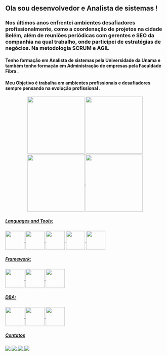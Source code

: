 <h2> Ola sou desenvolvedor e Analista de sistemas !</h2>

<h3> Nos últimos anos enfrentei ambientes desafiadores profissionalmente, como a coordenação de  projetos na cidade Belém, além de reuniões periódicas com gerentes e SEO da companhia na qual trabalho, onde participei de estratégias de negócios. Na metodologia SCRUM e AGIL</h3>
<h4> Tenho formação em Analista de sistemas pela Universidade da Unama  e  também  tenho formação em Administração de empresas pela Faculdade Fibra .   </h4>
<h4> Meu Objetivo é trabalha em ambientes profissionais e desafiadores sempre pensando na evolução profissional .   </h4>


<div align="center">
  <a href="https://github.com/Davidmulder">
  <img height="180em" src="https://github-readme-stats.vercel.app/api?username=Davidmulder&show_icons=true&theme=dark&include_all_commits=true&count_private=true"/>
    <img height="180em" src="https://github-readme-streak-stats.herokuapp.com/?user=Davidmulder&theme=dark"/>
   <img align="center" height="180em" src="https://github-readme-stats.vercel.app/api/top-langs/?username=Davidmulder&layout=compact&langs_count=10&theme=dark"/>
   <img align="center" height="180em" src="https://github-profile-trophy.vercel.app/?username=Davidmulder&theme=darkhub&column=3&margin-w=15&margin-h=15"/>


</div>
<h5>Languages and Tools:</h5>
<div style="display: inline_block">
  <img align="center" height="60" src="https://cdn.jsdelivr.net/gh/devicons/devicon/icons/php/php-original.svg" />
   <img align="center" height="60" src="https://cdn.jsdelivr.net/gh/devicons/devicon/icons/csharp/csharp-original.svg" />
  <img align="center" height="60" src="https://cdn.jsdelivr.net/gh/devicons/devicon/icons/javascript/javascript-original.svg" />
<img align="center" height="60" src="https://cdn.jsdelivr.net/gh/devicons/devicon/icons/jquery/jquery-original-wordmark.svg" />
<img align="center" height="60" src="https://cdn.jsdelivr.net/gh/devicons/devicon/icons/wordpress/wordpress-original.svg" /> 
 

  </div>
  <h5>Framework:</h5> 
  <div style="display: inline_block">
   <img align="center" height="60" src="https://cdn.jsdelivr.net/gh/devicons/devicon/icons/visualstudio/visualstudio-plain.svg" />
 <img align="center" height="60" src="https://cdn.jsdelivr.net/gh/devicons/devicon/icons/laravel/laravel-plain-wordmark.svg" />
<img align="center" height="60" src="https://cdn.jsdelivr.net/gh/devicons/devicon/icons/wordpress/wordpress-original.svg" />

    
    
  </div>
  
  <h5>DBA:</h5>
<div style="display: inline_block">
<img align="center" height="60" src="https://cdn.jsdelivr.net/gh/devicons/devicon/icons/postgresql/postgresql-original-wordmark.svg" />
<img align="center" height="60" src="https://cdn.jsdelivr.net/gh/devicons/devicon/icons/mysql/mysql-plain-wordmark.svg" />
<img align="center" height="60" src="https://cdn.jsdelivr.net/gh/devicons/devicon/icons/microsoftsqlserver/microsoftsqlserver-plain-wordmark.svg" />

</div>
 
 <h5> Contatos </h5>
 <div>
  <a href="https://www.facebook.com/profile.php?id=100006550989022" target="_blank">
  <img  align="center" src="https://img.shields.io/badge/Facebook-1877F2?style=for-the-badge&logo=facebook&logoColor=white" target="_blank">
  </a>
 
  <a href="https://www.instagram.com/david.foxmulder/" target="_blank">
  <img  align="center" src="https://img.shields.io/badge/-Instagram-%23E4405F?style=for-the-badge&logo=instagram&logoColor=white" target="_blank">
  </a>

  <a href = "mailto:david.foxmulder@gmail.com">
  <img align="center" src="https://img.shields.io/badge/-Gmail-%23333?style=for-the-badge&logo=gmail&logoColor=white" target="_blank">
  </a>  
  
  <a href="https://www.linkedin.com/in/davidmuldersilva/" target="_blank">
  <img  align="center" src="https://img.shields.io/badge/-LinkedIn-%230077B5?style=for-the-badge&logo=linkedin&logoColor=white" target="_blank">
  </a> 
  
</div>
<!---
Davidmulder/Davidmulder is a ✨ special ✨ repository because its `README.md` (this file) appears on your GitHub profile.
You can click the Preview link to take a look at your changes.
--->
